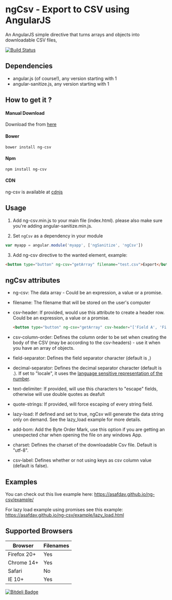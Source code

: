 ngCsv - Export to CSV using AngularJS
======

An AngularJS simple directive that turns arrays and objects into downloadable CSV files,

[![Build Status](https://travis-ci.org/asafdav/ng-csv.svg?branch=master)](https://travis-ci.org/asafdav/ng-csv)

## Dependencies
* angular.js (of course!), any version starting with 1
* angular-sanitize.js, any version starting with 1


## How to get it ?

#### Manual Download
Download the from [here](https://github.com/asafdav/ng-csv/releases)

#### Bower
```
bower install ng-csv
```

#### Npm
```
npm install ng-csv
```

#### CDN
ng-csv is available at [cdnjs](http://www.cdnjs.com/libraries/ng-csv)


## Usage
1. Add ng-csv.min.js to your main file (index.html).
please also make sure you're adding angular-sanitize.min.js.

2. Set `ngCsv` as a dependency in your module
  ```javascript
  var myapp = angular.module('myapp', ['ngSanitize', 'ngCsv'])
  ```

3. Add ng-csv directive to the wanted element, example:
  ```html
  <button type="button" ng-csv="getArray" filename="test.csv">Export</button>
  ```

ngCsv attributes
----------------
* ng-csv: The data array - Could be an expression, a value or a promise.
* filename: The filename that will be stored on the user's computer
* csv-header: If provided, would use this attribute to create a header row. Could be an expression, a value or a promise.

    ```html
  <button type="button" ng-csv="getArray" csv-header="['Field A', 'Field B', 'Field C']" filename="test.csv">Export</button>
  ```

* csv-column-order: Defines the column order to be set when creating the body of the CSV (may be according to the csv-headers) - use it when you have an array of objects.
* field-separator: Defines the field separator character (default is ,)
* decimal-separator: Defines the decimal separator character (default is .). If set to "locale", it uses the [language sensitive representation of the number](https://developer.mozilla.org/en-US/docs/Web/JavaScript/Reference/Global_Objects/Number/toLocaleString).
* text-delimiter: If provided, will use this characters to "escape" fields, otherwise will use double quotes as deafult
* quote-strings: If provided, will force escaping of every string field.
* lazy-load: If defined and set to true, ngCsv will generate the data string only on demand. See the lazy_load example for more details.
* add-bom: Add the Byte Order Mark, use this option if you are getting an unexpected char when opening the file on any windows App.
* charset: Defines the charset of the downloadable Csv file. Default is "utf-8".
* csv-label: Defines whether or not using keys as csv column value (default is false).

## Examples
You can check out this live example here: https://asafdav.github.io/ng-csv/example/

For lazy load example using promises see this example: https://asafdav.github.io/ng-csv/example/lazy_load.html

Supported Browsers
------------------
| Browser         | Filenames     |
| --------------- | ------------- |
| Firefox 20+     | Yes           |
| Chrome 14+      | Yes           |
| Safari          | No            |
| IE 10+          | Yes           |

[![Bitdeli Badge](https://d2weczhvl823v0.cloudfront.net/asafdav/ng-csv/trend.png)](https://bitdeli.com/free "Bitdeli Badge")

